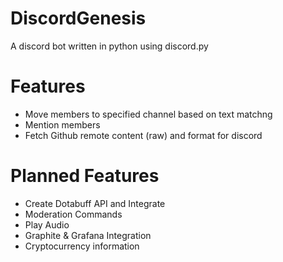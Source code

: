 # DiscordGenesis

A discord bot written in python using discord.py

# Features

* Move members to specified channel based on text matchng
* Mention members
* Fetch Github remote content (raw) and format for discord

# Planned Features

* Create Dotabuff API and Integrate
* Moderation Commands
* Play Audio
* Graphite & Grafana Integration
* Cryptocurrency information
